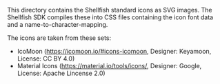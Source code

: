 This directory contains the Shellfish standard icons as SVG images.
The Shellfish SDK compiles these into CSS files containing the icon font data
and a name-to-character-mapping.

The icons are taken from these sets:
 
 * IcoMoon (https://icomoon.io/#icons-icomoon, Designer: Keyamoon, License: CC BY 4.0)
 * Material Icons (https://material.io/tools/icons/, Designer: Google, License: Apache Lincense 2.0)
